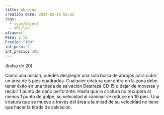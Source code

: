 ```yaml
---
title: Abrojos
creation date: 2024-02-16 00:32
tags:
  - type/object
  - obj/lad
aliases: 
Peso: 2 lb
Precio: "100"
int_peso: 2
int_precio: 100
---
```

(bolsa de 20)

Como una acción, puedes desplegar una sola bolsa de abrojos para cubrir un área de 5 pies cuadrados.
Cualquier criatura que entra en la zona debe tener éxito en una tirada de salvación Destreza CD 15 o dejar de moverse y recibir 1 punto de daño perforante. Hasta que la criatura no recupera al menos 1 punto de golpe, su velocidad al caminar se reduce en 10 pies. Una criatura que se mueve a través del área a la mitad de su velocidad no tiene que hacer la tirada de salvación.